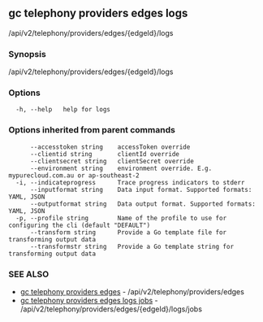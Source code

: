 ## gc telephony providers edges logs

/api/v2/telephony/providers/edges/{edgeId}/logs

### Synopsis

/api/v2/telephony/providers/edges/{edgeId}/logs

### Options

```
  -h, --help   help for logs
```

### Options inherited from parent commands

```
      --accesstoken string    accessToken override
      --clientid string       clientId override
      --clientsecret string   clientSecret override
      --environment string    environment override. E.g. mypurecloud.com.au or ap-southeast-2
  -i, --indicateprogress      Trace progress indicators to stderr
      --inputformat string    Data input format. Supported formats: YAML, JSON
      --outputformat string   Data output format. Supported formats: YAML, JSON
  -p, --profile string        Name of the profile to use for configuring the cli (default "DEFAULT")
      --transform string      Provide a Go template file for transforming output data
      --transformstr string   Provide a Go template string for transforming output data
```

### SEE ALSO

* [gc telephony providers edges](gc_telephony_providers_edges.html)	 - /api/v2/telephony/providers/edges
* [gc telephony providers edges logs jobs](gc_telephony_providers_edges_logs_jobs.html)	 - /api/v2/telephony/providers/edges/{edgeId}/logs/jobs


